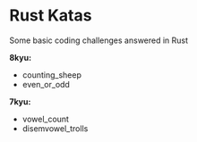 # Rust Katas

Some basic coding challenges answered in Rust

**8kyu:**
- counting_sheep
- even_or_odd

**7kyu:**
- vowel_count
- disemvowel_trolls